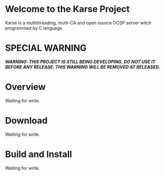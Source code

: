 Welcome to the Karse Project
============================
Karse is a multithreading, multi-CA and open source OCSP server witch programmed by C language.

SPECIAL WARNING
===============
***WARNING: THIS PROJECT IS STILL BEING DEVELOPING, DO NOT USE IT BEFORE ANY RELEASE. THIS WARNING WILL BE REMOVED AT RELEASED.***

Overview
========
Waiting for write.

Download
========
Waiting for write.

Build and Install
=================
Waiting for write.
